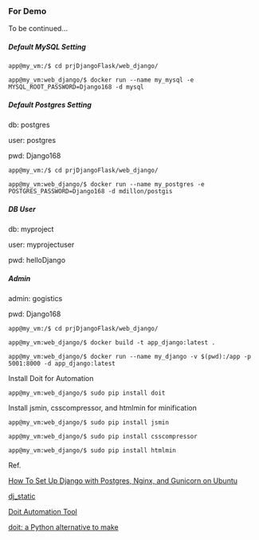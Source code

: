 
### For Demo

To be continued...

##### Default MySQL Setting

```
app@my_vm:/$ cd prjDjangoFlask/web_django/

app@my_vm:web_django/$ docker run --name my_mysql -e MYSQL_ROOT_PASSWORD=Django168 -d mysql
```

##### Default Postgres Setting
db: postgres

user: postgres

pwd: Django168

```
app@my_vm:/$ cd prjDjangoFlask/web_django/

app@my_vm:web_django/$ docker run --name my_postgres -e POSTGRES_PASSWORD=Django168 -d mdillon/postgis
```

##### DB User

db: myproject

user: myprojectuser

pwd: helloDjango

##### Admin

admin: gogistics

pwd: Django168

```
app@my_vm:/$ cd prjDjangoFlask/web_django/

app@my_vm:web_django/$ docker build -t app_django:latest .

app@my_vm:web_django/$ docker run --name my_django -v $(pwd):/app -p 5001:8000 -d app_django:latest

```

Install Doit for Automation

```
app@my_vm:web_django/$ sudo pip install doit

```

Install jsmin, csscompressor, and htmlmin for minification

```
app@my_vm:web_django/$ sudo pip install jsmin

app@my_vm:web_django/$ sudo pip install csscompressor

app@my_vm:web_django/$ sudo pip install htmlmin

```

Ref.

[How To Set Up Django with Postgres, Nginx, and Gunicorn on Ubuntu](https://www.digitalocean.com/community/tutorials/how-to-set-up-django-with-postgres-nginx-and-gunicorn-on-ubuntu-16-04)

[dj_static](https://github.com/kennethreitz/dj-static)

[Doit Automation Tool](http://pydoit.org/install.html)

[doit: a Python alternative to make](https://blogs.aalto.fi/marijn/2016/02/25/doit-a-python-alternative-to-make/)
